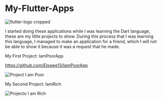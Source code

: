 # My-Flutter-Apps
![flutter-logo cropped](https://user-images.githubusercontent.com/77897104/158031659-f55f8f48-4d11-433f-8948-d90a20a8acc3.png)

I started doing these applications while I was learning the Dart language, these are my little projects to show. During this process that I was learning this language,
I managed to make an application for a friend, which I will not be able to show it because it was a request that he made.


My First Project: IamPoorApp

https://github.com/Elswee13/IamPoorApp

![Project I am Poor](https://user-images.githubusercontent.com/77897104/158188466-aba463fc-d716-4340-9f77-2d68c81a171f.png)

My Second Project: IamRich

![Projecto I am Rich](https://user-images.githubusercontent.com/77897104/158213352-077b75f3-3e1a-4d90-891e-b7184976f44c.png)
